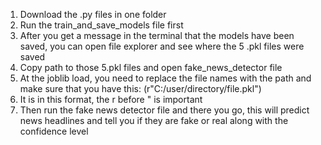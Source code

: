 1. Download the .py files in one folder
2. Run the train_and_save_models file first
3. After you get a message in the terminal that the models have been saved, you can open file explorer and see where the 5 .pkl files were saved
4. Copy path to those 5.pkl files and open fake_news_detector file
5. At the joblib load, you need to replace the file names with the path and make sure that you have this: (r"C:/user/directory/file.pkl")
6. It is in this format, the r before " is important
7. Then run the fake news detector file and there you go, this will predict news headlines and tell you if they are fake or real along with the confidence level
